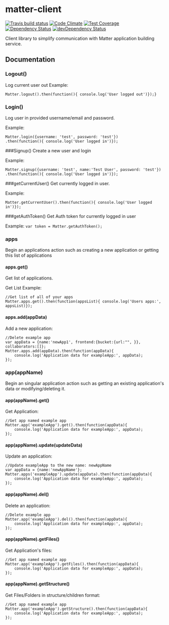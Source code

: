 # matter-client


[![Travis build status](https://travis-ci.org/KyperTech/matter-client.svg?branch=master)](https://travis-ci.org/kypertech/matter-client)
[![Code Climate](https://codeclimate.com/github/KyperTech/matter-client/badges/gpa.svg)](https://codeclimate.com/github/kypertech/matter-client)
[![Test Coverage](https://codeclimate.com/github/KyperTech/matter-client/badges/coverage.svg)](https://codeclimate.com/github/KyperTech/matter-client)
[![Dependency Status](https://david-dm.org/kypertech/matter-client.svg)](https://david-dm.org/kypertech/matter-client)
[![devDependency Status](https://david-dm.org/kypertech/matter-client/dev-status.svg)](https://david-dm.org/kypertech/matter-client#info=devDependencies)

Client library to simplify communication with Matter application building service.

## Documentation

### Logout()
Log current user out
Example: 
```
Matter.logout().then(function(){ console.log('User logged out')});}
```

### Login()
Log user in provided username/email and password.

Example: 
```
Matter.login({username: 'test', password: 'test'})
.then(function(){ console.log('User logged in')});
```

###Signup()
Create a new user and login

Example: 
```
Matter.signup({username: 'test', name:'Test User', password: 'test'})
.then(function(){ console.log('User logged in')});
```

###getCurrentUser()
Get currently logged in user.

Example: 
```
Matter.getCurrentUser().then(function(){ console.log('User logged in')});
```

###getAuthToken()
Get Auth token for currently logged in user

Example: `var token = Matter.getAuthToken();`

### apps
Begin an applications action such as creating a new application or getting this list of applications

#### apps.get()

Get list of applications.

Get List Example: 
```
//Get list of all of your apps
Matter.apps.get().then(function(appsList){ console.log('Users apps:', appsList)});
```


#### apps.add(appData)

Add a new application:

```
//Delete example app
var appData = {name:'newApp1', frontend:{bucket:{url:"", }}, collaborators:[]};
Matter.apps.add(appData).then(function(appData){ 
    console.log('Application data for exampleApp:', appData);
});
```

### app(appName)
Begin an singular application action such as getting an existing application's data or modifying/deleting it.

#### app(appName).get()

Get Application: 
```
//Get app named example app
Matter.app('exampleApp').get().then(function(appData){ 
    console.log('Application data for exampleApp:', appData);
});
```


#### app(appName).update(updateData)

Update an application:

```
//Update exampleApp to the new name: newAppName
var appData = {name:'newAppName'};
Matter.apps('exampleApp').update(appData).then(function(appData){ 
    console.log('Application data for exampleApp:', appData);
});
```

#### app(appName).del()

Delete an application:

```
//Delete example app
Matter.app('exampleApp').del().then(function(appData){ 
    console.log('Application data for exampleApp:', appData);
});
```


#### app(appName).getFiles()
Get Application's files:
```
//Get app named example app
Matter.app('exampleApp').getFiles().then(function(appData){ 
    console.log('Application data for exampleApp:', appData);
});
```

#### app(appName).getStructure()
Get Files/Folders in structure/children format:
```
//Get app named example app
Matter.app('exampleApp').getStructure().then(function(appData){ 
    console.log('Application data for exampleApp:', appData);
});
```